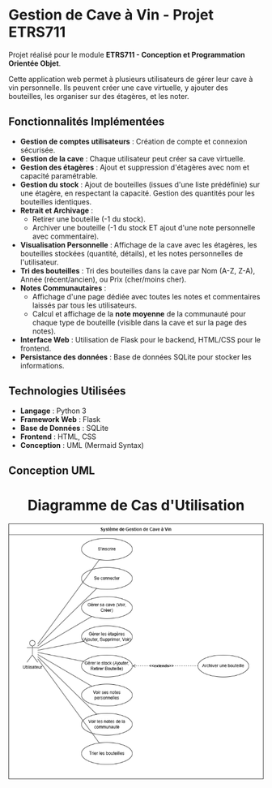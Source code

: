 # Gestion de Cave à Vin - Projet ETRS711

Projet réalisé pour le module **ETRS711 - Conception et Programmation Orientée Objet**.

Cette application web permet à plusieurs utilisateurs de gérer leur cave à vin personnelle. Ils peuvent créer une cave virtuelle, y ajouter des bouteilles, les organiser sur des étagères, et les noter.

## Fonctionnalités Implémentées 

* **Gestion de comptes utilisateurs** : Création de compte et connexion sécurisée.
* **Gestion de la cave** : Chaque utilisateur peut créer sa cave virtuelle.
* **Gestion des étagères** : Ajout et suppression d'étagères avec nom et capacité paramétrable.
* **Gestion du stock** : Ajout de bouteilles (issues d'une liste prédéfinie) sur une étagère, en respectant la capacité. Gestion des quantités pour les bouteilles identiques.
* **Retrait et Archivage** :
    * Retirer une bouteille (-1 du stock).
    * Archiver une bouteille (-1 du stock ET ajout d'une note personnelle avec commentaire).
* **Visualisation Personnelle** : Affichage de la cave avec les étagères, les bouteilles stockées (quantité, détails), et les notes personnelles de l'utilisateur.
* **Tri des bouteilles** : Tri des bouteilles dans la cave par Nom (A-Z, Z-A), Année (récent/ancien), ou Prix (cher/moins cher).
* **Notes Communautaires** :
    * Affichage d'une page dédiée avec toutes les notes et commentaires laissés par tous les utilisateurs.
    * Calcul et affichage de la **note moyenne** de la communauté pour chaque type de bouteille (visible dans la cave et sur la page des notes).
* **Interface Web** : Utilisation de Flask pour le backend, HTML/CSS pour le frontend.
* **Persistance des données** : Base de données SQLite pour stocker les informations.

## Technologies Utilisées 

* **Langage** : Python 3
* **Framework Web** : Flask
* **Base de Données** : SQLite
* **Frontend** : HTML, CSS
* **Conception** : UML (Mermaid Syntax)

## Conception UML 

<h1 align="center">Diagramme de Cas d'Utilisation</h1>

![Diagramme de Cas d'Utilisation](./docs/Diagramme_utilisation.png)


